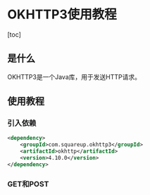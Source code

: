 # OKHTTP3使用教程

[toc]



## 是什么

OKHTTP3是一个Java库，用于发送HTTP请求。



## 使用教程

### 引入依赖

```xml
<dependency>
    <groupId>com.squareup.okhttp3</groupId>
    <artifactId>okhttp</artifactId>
    <version>4.10.0</version>
</dependency>
```



### GET和POST

